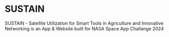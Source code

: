 # SUSTAIN
SUSTAIN - Satellite Utilization for Smart Tools in Agriculture and Innovative Networking is an App &amp; Website built for NASA Space App Challange 2024
